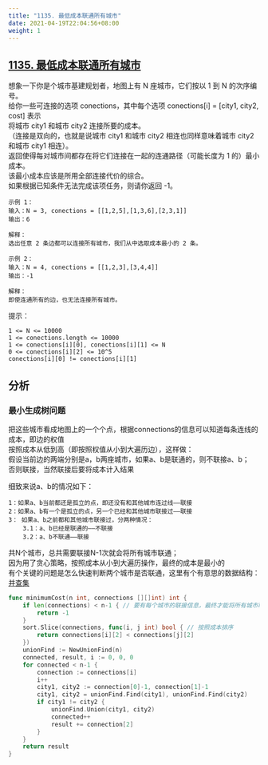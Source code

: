 ```yaml
---
title: "1135. 最低成本联通所有城市"
date: 2021-04-19T22:04:56+08:00
weight: 1
---
```


## [1135. 最低成本联通所有城市](https://leetcode-cn.com/problems/connecting-cities-with-minimum-cost)
想象一下你是个城市基建规划者，地图上有 N 座城市，它们按以 1 到 N 的次序编号。  
给你一些可连接的选项 conections，其中每个选项 conections[i] = [city1, city2, cost] 表示  
将城市 city1 和城市 city2 连接所要的成本。  
（连接是双向的，也就是说城市 city1 和城市 city2 相连也同样意味着城市 city2 和城市 city1 相连）。  
返回使得每对城市间都存在将它们连接在一起的连通路径（可能长度为 1 的）最小成本。  
该最小成本应该是所用全部连接代价的综合。  
如果根据已知条件无法完成该项任务，则请你返回 -1。
```
示例 1：
输入：N = 3, conections = [[1,2,5],[1,3,6],[2,3,1]]
输出：6

解释：
选出任意 2 条边都可以连接所有城市，我们从中选取成本最小的 2 条。
```
```
示例 2：
输入：N = 4, conections = [[1,2,3],[3,4,4]]
输出：-1

解释： 
即使连通所有的边，也无法连接所有城市。
```
提示：
```
1 <= N <= 10000
1 <= conections.length <= 10000
1 <= conections[i][0], conections[i][1] <= N
0 <= conections[i][2] <= 10^5
conections[i][0] != conections[i][1]
```

## 分析
### 最小生成树问题
把这些城市看成地图上的一个个点，根据connections的信息可以知道每条连线的成本，即边的权值  
按照成本从低到高（即按照权值从小到大遍历边），这样做：  
假设当前边的两端分别是a，b两座城市，如果a、b是联通的，则不联接a、b；  
否则联接，当然联接后要将成本计入结果

细致来说a、b的情况如下：
```
1：如果a、b当前都还是孤立的点，即还没有和其他城市连过线——联接
2：如果a、b有一个是孤立的点，另一个已经和其他城市联接过——联接
3： 如果a、b之前都和其他城市联接过，分两种情况：
    3.1：a、b已经是联通的——不联接
    3.2：a、b不联通——联接
```
共N个城市，总共需要联接N-1次就会将所有城市联通；  
因为用了贪心策略，按照成本从小到大遍历操作，最终的成本是最小的  
有个关键的问题是怎么快速判断两个城市是否联通，这里有个有意思的数据结构：[并查集](../../learn/union-find.md)
```go
func minimumCost(n int, connections [][]int) int {
	if len(connections) < n-1 { // 要有每个城市的联接信息，最终才能将所有城市联通，否则总有落单的
		return -1
	}
	sort.Slice(connections, func(i, j int) bool { // 按照成本排序
		return connections[i][2] < connections[j][2]
	})
	unionFind := NewUnionFind(n)
	connected, result, i := 0, 0, 0
	for connected < n-1 {
		connection := connections[i]
		i++
		city1, city2 := connection[0]-1, connection[1]-1
		city1, city2 = unionFind.Find(city1), unionFind.Find(city2)
		if city1 != city2 {
			unionFind.Union(city1, city2)
			connected++
			result += connection[2]
		}
	}
	return result
}
```